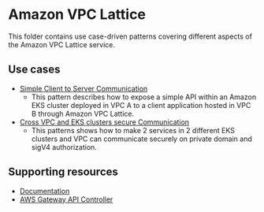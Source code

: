 # Amazon VPC Lattice

This folder contains use case-driven patterns covering different aspects of the Amazon VPC Lattice service.

## Use cases

- [Simple Client to Server Communication](./client-server-communication/)
  - This pattern describes how to expose a simple API within an Amazon EKS cluster deployed in VPC A to a client application hosted in VPC B through Amazon VPC Lattice.
- [Cross VPC and EKS clusters secure Communication](./cross-cluster-pod-communication/)
  - This patterns shows how to make 2 services in 2 different EKS clusters and VPC can communicate securely on private domain and sigV4 authorization.

## Supporting resources

- [Documentation](https://docs.aws.amazon.com/vpc-lattice/latest/ug/what-is-vpc-lattice.html)
- [AWS Gateway API Controller](https://www.gateway-api-controller.eks.aws.dev/)
